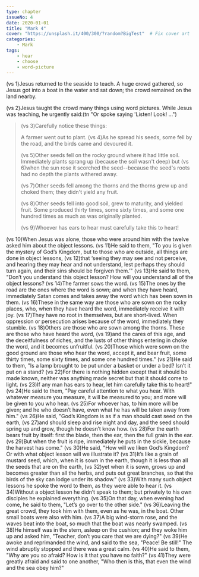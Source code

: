 ```yaml
---
type: chapter
issueNo: 4
date: 2020-01-01
title: "Mark 4"
cover: "https://unsplash.it/400/300/?random?BigTest"  # Fix cover art
categories: 
    - Mark
tags:
    - hear
    - choose
    - word-picture
---
```


(vs 1)Jesus returned to the seaside to teach.  A huge crowd gathered, so Jesus got into a boat in the water and sat down; the crowd remained on the land nearby.

(vs 2)Jesus taught the crowd many things using word pictures.  While Jesus was teaching, he urgently said:(tn "Or spoke saying 'Listen!  Look! ...")

> (vs 3)Carefully notice these things:
>
> A farmer went out to plant.  (vs 4)As he spread his seeds, some fell by the road, and the birds came and devoured it.  
>
> (vs 5)Other seeds fell on the rocky ground where it had little soil.  Immediately plants sprang up (because the soil wasn't deep) but (vs 6)when the sun rose it scorched the seed--because the seed's roots had no depth the plants withered away.  
>
> (vs 7)Other seeds fell among the thorns and the thorns grew up and choked them; they didn't yield any fruit.  
>
> (vs 8)Other seeds fell into good soil, grew to maturity, and yielded fruit.  Some produced thirty times, some sixty times, and some one hundred times as much as was originally planted.
>
> (vs 9)Whoever has ears to hear must carefully take this to heart!

(vs 10)When Jesus was alone, those who were around him with the twelve asked him about the object lessons.  (vs 11)He said to them, "To you is given the mystery of God’s Kingdom, but to those who are outside, all things are done in object lessons,  (vs 12)that ‘seeing they may see and not perceive, and hearing they may hear and not understand, lest perhaps they should turn again, and their sins should be forgiven them.’"  (vs 13)He said to them, "Don’t you understand this object lesson? How will you understand all of the object lessons?  (vs 14)The farmer sows the word.  (vs 15)The ones by the road are the ones where the word is sown; and when they have heard, immediately Satan comes and takes away the word which has been sown in them.  (vs 16)These in the same way are those who are sown on the rocky places, who, when they have heard the word, immediately receive it with joy.  (vs 17)They have no root in themselves, but are short-lived. When oppression or persecution arises because of the word, immediately they stumble.  (vs 18)Others are those who are sown among the thorns. These are those who have heard the word,  (vs 19)and the cares of this age, and the deceitfulness of riches, and the lusts of other things entering in choke the word, and it becomes unfruitful.  (vs 20)Those which were sown on the good ground are those who hear the word, accept it, and bear fruit, some thirty times, some sixty times, and some one hundred times."  (vs 21)He said to them, "Is a lamp brought to be put under a basket or under a bed? Isn’t it put on a stand?  (vs 22)For there is nothing hidden except that it should be made known, neither was anything made secret but that it should come to light.  (vs 23)If any man has ears to hear, let him carefully take this to heart!"  (vs 24)He said to them, "Pay careful attention to what you hear. With whatever measure you measure, it will be measured to you; and more will be given to you who hear.  (vs 25)For whoever has, to him more will be given; and he who doesn’t have, even what he has will be taken away from him."  (vs 26)He said, "God’s Kingdom is as if a man should cast seed on the earth,  (vs 27)and should sleep and rise night and day, and the seed should spring up and grow, though he doesn’t know how.  (vs 28)For the earth bears fruit by itself: first the blade, then the ear, then the full grain in the ear.  (vs 29)But when the fruit is ripe, immediately he puts in the sickle, because the harvest has come."  (vs 30)He said, "How will we liken God’s Kingdom? Or with what object lesson will we illustrate it?  (vs 31)It’s like a grain of mustard seed, which, when it is sown in the earth, though it is less than all the seeds that are on the earth,  (vs 32)yet when it is sown, grows up and becomes greater than all the herbs, and puts out great branches, so that the birds of the sky can lodge under its shadow."  (vs 33)With many such object lessons he spoke the word to them, as they were able to hear it.  (vs 34)Without a object lesson he didn’t speak to them; but privately to his own disciples he explained everything.  (vs 35)On that day, when evening had come, he said to them, "Let’s go over to the other side."  (vs 36)Leaving the great crowd, they took him with them, even as he was, in the boat. Other small boats were also with him.  (vs 37)A big wind-storm rose, and the waves beat into the boat, so much that the boat was nearly swamped.  (vs 38)He himself was in the stern, asleep on the cushion; and they woke him up and asked him, "Teacher, don’t you care that we are dying?"  (vs 39)He awoke and reprimanded the wind, and said to the sea, "Peace! Be still!" The wind abruptly stopped and there was a great calm.  (vs 40)He said to them, "Why are you so afraid? How is it that you have no faith?"  (vs 41)They were greatly afraid and said to one another, "Who then is this, that even the wind and the sea obey him?" ﻿
